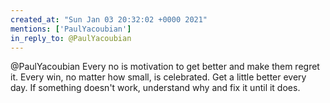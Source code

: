 ```yaml
---
created_at: "Sun Jan 03 20:32:02 +0000 2021"
mentions: ['PaulYacoubian']
in_reply_to: @PaulYacoubian
---
```


@PaulYacoubian Every no is motivation to get better and make them regret it. Every win, no matter how small, is celebrated. Get a little better every day. If something doesn't work, understand why and fix it until it does.